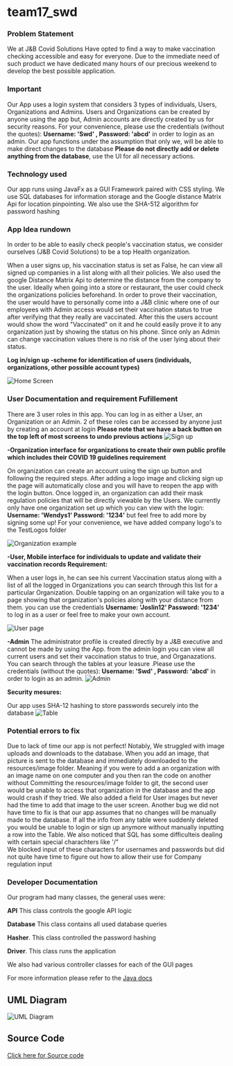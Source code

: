 # team17_swd

### Problem Statement
We at J&B Covid Solutions Have opted to find a way to make vaccination checking accessible and easy for everyone. Due to the immediate need of such  product we have dedicated many hours of our precious weekend to develop the best possible application. 
### Important
Our App uses a login system that considers 3 types of individuals,  Users, Organizations and Admins. Users and Organizations can be created by anyone using the app but, Admin accounts are directly created by us for security reasons. For your convenience, please use the credentials (without the quotes):
**Username: 'Swd' , Password: 'abcd'** in order to login as an admin.
Our app functions under the assumption that only we, will be able to make direct changes to the database **Please do not directly add or delete anything from the database**, use the UI for all necessary actions.

### Technology used
Our app runs using JavaFx as a GUI Framework paired with CSS styling. We use SQL databases for information storage and the Google distance Matrix Api for location pinpointing. We also use the SHA-512 algorithm for password hashing

### App Idea rundown

In order to be able to easily check people's vaccination status, we consider ourselves (J&B Covid Solutions) to be a top Health organization. 

When a user signs up, his vaccination status is set as False, he can view all signed up companies in a list along with all their policies. We also used the google Distance Matrix Api to determine the distance from the company to the user. Ideally when going into a store or restaurant, the user could check the organizations policies beforehand.  In order to prove their vaccination, the user would have to personally come into a J&B clinic where one of our employees with Admin access would set their vaccination status to true after verifying that they really are vaccinated. After this the users account would show the word "Vaccinated" on it and he could easily prove it to any organization just by showing the status on his phone. Since only an Admin can change vaccination values there is no risk of the user lying about their status.

**Log in/sign up  -scheme for identification of users (individuals, organizations, other 
possible account types)**

![Home Screen](https://github.com/JoslinSome/test1/blob/main/ReadMe%20Images/ezgif.com-gif-maker%20(3).gif?raw=true)

### User Documentation and requirement Fufillement

There are 3 user roles in this app. You can log in as either a User, an Organization or an Admin. 2 of these roles can be accessed by anyone just by creating an account at login
**Please note that we have a back button on the top left of most screens to undo previous actions**
![Sign up](https://github.com/JoslinSome/test1/blob/main/ReadMe%20Images/Screen_Shot_2021-12-06_at_2.44.33_AM_1_35.png?raw=true)

**-Organization interface for organizations to create their own public profile which includes their COVID 19 guidelines requirement**

On organization can create an account using the sign up button and following the required steps. After adding a logo image and  clicking sign up the page will automatically close and you will have to reopen the app with the login button.
Once logged in, an organization can add their mask regulation policies that will be directly viewable by the Users. We currently only have one organization set up which you can view with the login: **Username: 'Wendys1' Password: '1234'**
but feel free to add more by signing some up! For your convenience, we have added company logo's to the TestLogos folder

![Organization example](https://github.com/JoslinSome/test1/blob/main/ReadMe%20Images/Screen_Shot_2021-12-06_at_2.53.35_AM_35.png?raw=true)


**-User, Mobile interface for individuals to update and validate their vaccination records 
 Requirement:**

When a user logs in, he can see his current Vaccination status along with a list of all
the logged in Organizations you can search through this list for a particular Organization. Double tapping on an organization will take you to a page showing that organization's policies along with your distance from them. you can use the credentials **Username: 'Joslin12' Password: '1234'** to log in as a user or feel free to make your own account.

![User page](https://github.com/JoslinSome/test1/blob/main/ReadMe%20Images/Screen_Shot_2021-12-06_at_3.09.13_AM_35.png?raw=true)

**-Admin**
The administrator profile is created directly by a J&B executive and cannot be made by using the App. from the admin login you can view all current users and set their vaccination status to true, and Organazations. You can search through the tables at your leasure .Please use the credentials (without the quotes):
**Username: 'Swd' , Password: 'abcd'** in order to login as an admin.
![Admin](https://github.com/JoslinSome/test1/blob/main/ReadMe%20Images/ezgif.com-gif-maker%20(5).gif?raw=true)

**Security mesures:**

Our app uses SHA-12 hashing to store passwords securely into the database
![Table](https://github.com/JoslinSome/test1/blob/main/ReadMe%20Images/Screen_Shot_2021-12-06_at_3.50.44_AM_1_50.png?raw=true)

### Potential errors to fix 

Due to lack of time our app is not perfect! Notably, We struggled with image uploads and downloads to the database. When you add an image, that picture is sent to the database and immediately downloaded to the resources/image folder. Meaning if you were to add a an organization with an image name on one computer and you then ran the code on another without Committing the resources/image folder to git, the second user would be unable to access that organization in the database and the app would crash if they tried. 
We also added a field for User images but never had the time to add that image to the user screen.
Another bug we did not have time to fix is that our app assumes that no changes will be manually made to the database. If all the info from any table were suddenly deleted you would be unable to login or sign up anymore without manually inputting a row into the Table.
We also noticed that SQL has some difficulteis dealing with certain special charachters like '/"  
We blocked input of these characters for usernames and passwords but did not quite have time to figure out how to allow their use for Company regulation input


### Developer Documentation

Our program had many classes, the general uses were:

**API** This class controls the google API logic

**Database** This class contains all used database queries

**Hasher**. This class controlled the password hashing

**Driver**. This class runs the application

We also had various controller classes for each of the GUI pages

For more information please refer to the [Java docs](http://localhost:63343/team17_swd/docs/allclasses-index.html?_ijt=23i4fv80vpreovrjkbv66u2uci)

## UML Diagram
![UML Diagram](https://github.com/JoslinSome/test1/blob/main/OrganizationScreenController.png?raw=true)

## Source Code

[Click here for Source code](https://github.com/JoslinSome/test1/tree/main/src)
